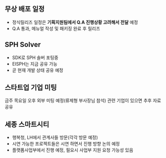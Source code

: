 
## 무상 배포 일정 

- 정식릴리즈 일정은 **기획지원팀에서 Q.A 진행상황 고려해서 전달** 예정
- Q.A 통과, 메뉴얼 작성 및 패키징 완료 후 릴리즈

## SPH Solver

- SDK로 SPH 솔버 포팅중 
- EISPH는 지금 공유 가능
- 곧 현재 개발 상태 공유 예정



## 스타트업 기업 미팅 

금주 목요일 오후 외부 미팅 예정(류제형 부사장님 참석)
관련 기업이 있으면 추후 자료 공유


## 세종 스마트시티 

- 행복청, LH에서 관계사들 방문(각각 방문 예정)
- 시연 가능한 프로젝트들은 시연 하면서 진행 방향 논의 예정
- 플랫폼사업부에서 진행 예정, 필요시 사업부 지원 요청 가능성 있음


